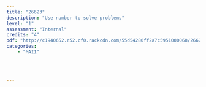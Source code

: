 ```yaml
---
title: "26623"
description: "Use number to solve problems"
level: "1"
assessment: "Internal"
credits: "4"
pdf: "http://c1940652.r52.cf0.rackcdn.com/55d54280ff2a7c5951000068/26623.pdf"
categories:
    - "MAI1"
    
    
    
    
---
```


